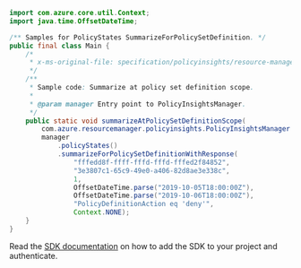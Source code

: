 ```java
import com.azure.core.util.Context;
import java.time.OffsetDateTime;

/** Samples for PolicyStates SummarizeForPolicySetDefinition. */
public final class Main {
    /*
     * x-ms-original-file: specification/policyinsights/resource-manager/Microsoft.PolicyInsights/stable/2019-10-01/examples/PolicyStates_SummarizeSubscriptionLevelPolicySetDefinitionScope.json
     */
    /**
     * Sample code: Summarize at policy set definition scope.
     *
     * @param manager Entry point to PolicyInsightsManager.
     */
    public static void summarizeAtPolicySetDefinitionScope(
        com.azure.resourcemanager.policyinsights.PolicyInsightsManager manager) {
        manager
            .policyStates()
            .summarizeForPolicySetDefinitionWithResponse(
                "fffedd8f-ffff-fffd-fffd-fffed2f84852",
                "3e3807c1-65c9-49e0-a406-82d8ae3e338c",
                1,
                OffsetDateTime.parse("2019-10-05T18:00:00Z"),
                OffsetDateTime.parse("2019-10-06T18:00:00Z"),
                "PolicyDefinitionAction eq 'deny'",
                Context.NONE);
    }
}
```

Read the [SDK documentation](https://github.com/Azure/azure-sdk-for-java/blob/azure-resourcemanager-policyinsights_1.0.0-beta.2/sdk/policyinsights/azure-resourcemanager-policyinsights/README.md) on how to add the SDK to your project and authenticate.
